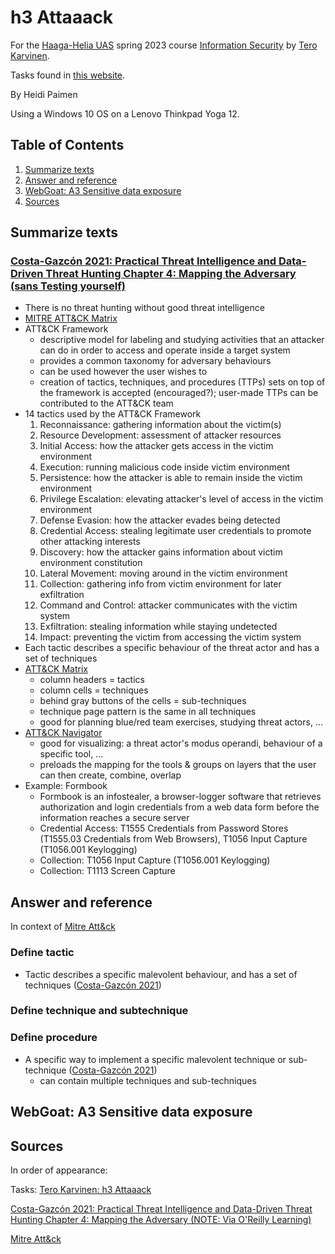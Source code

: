 # h3 Attaaack

For the [Haaga-Helia UAS](https://www.haaga-helia.fi/en) spring 2023 course [Information Security](https://terokarvinen.com/2023/information-security-2023/) by [Tero Karvinen](https://terokarvinen.com/).

Tasks found in [this website](https://terokarvinen.com/2023/information-security-2023/?f=moodle#h3-attaaack).

By Heidi Paimen

Using a Windows 10 OS on a Lenovo Thinkpad Yoga 12.

## Table of Contents

1. [Summarize texts](#summarize)
2. [Answer and reference](#answer-refs)
3. [WebGoat: A3 Sensitive data exposure](#webgoat-a3)
4. [Sources](#sources)


<a name="summarize"></a>
## Summarize texts

### [Costa-Gazcón 2021: Practical Threat Intelligence and Data-Driven Threat Hunting Chapter 4: Mapping the Adversary (sans Testing yourself)](https://learning.oreilly.com/library/view/practical-threat-intelligence/9781838556372/B13376_04_Final_SK_ePub.xhtml#_idParaDest-75)

* There is no threat hunting without good threat intelligence
* [MITRE ATT&CK Matrix](https://attack.mitre.org/)
* ATT&CK Framework
  * descriptive model for labeling and studying activities that an attacker can do in order to access and operate inside a target system
  * provides a common taxonomy for adversary behaviours
  * can be used however the user wishes to
  * creation of tactics, techniques, and procedures (TTPs) sets on top of the framework is accepted (encouraged?); user-made TTPs can be contributed to the ATT&CK team
* 14 tactics used by the ATT&CK Framework
  1. Reconnaissance: gathering information about the victim(s)
  2. Resource Development: assessment of attacker resources
  3. Initial Access: how the attacker gets access in the victim environment
  4. Execution: running malicious code inside victim environment
  5. Persistence: how the attacker is able to remain inside the victim environment
  6. Privilege Escalation: elevating attacker's level of access in the victim environment
  7. Defense Evasion: how the attacker evades being detected
  8. Credential Access: stealing legitimate user credentials to promote other attacking interests
  9. Discovery: how the attacker gains information about victim environment constitution
  10. Lateral Movement: moving around in the victim environment
  11. Collection: gathering info from victim environment for later exfiltration
  12. Command and Control: attacker communicates with the victim system
  13. Exfiltration: stealing information while staying undetected
  14. Impact: preventing the victim from accessing the victim system
* Each tactic describes a specific behaviour of the threat actor and has a set of techniques
* [ATT&CK Matrix](https://attack.mitre.org/#)
  * column headers = tactics
  * column cells = techniques
  * behind gray buttons of the cells = sub-techniques
  * technique page pattern is the same in all techniques
  * good for planning blue/red team exercises, studying threat actors, ...
* [ATT&CK Navigator](https://mitre-attack.github.io/attack-navigator/)
  * good for visualizing: a threat actor's modus operandi, behaviour of a specific tool, ...
  * preloads the mapping for the tools & groups on layers that the user can then create, combine, overlap
* Example: Formbook
  * Formbook is an infostealer, a browser-logger software that retrieves authorization and login credentials from a web data form before the information reaches a secure server
  * Credential Access: T1555 Credentials from Password Stores (T1555.03 Credentials from Web Browsers), T1056 Input Capture (T1056.001 Keylogging)
  * Collection: T1056 Input Capture (T1056.001 Keylogging)
  * Collection: T1113 Screen Capture

<a name="answer-refs"></a>
## Answer and reference

In context of [Mitre Att&ck](https://attack.mitre.org/)

### Define tactic

* Tactic describes a specific malevolent behaviour, and has a set of techniques ([Costa-Gazcón 2021](https://learning.oreilly.com/library/view/practical-threat-intelligence/9781838556372/B13376_04_Final_SK_ePub.xhtml#_idParaDest-75))

### Define technique and subtechnique

### Define procedure

* A specific way to implement a specific malevolent technique or sub-technique ([Costa-Gazcón 2021](https://learning.oreilly.com/library/view/practical-threat-intelligence/9781838556372/B13376_04_Final_SK_ePub.xhtml#_idParaDest-75))
  * can contain multiple techniques and sub-techniques

<a name="webgoat-a3"></a>
## WebGoat: A3 Sensitive data exposure

<a name="sources"></a>
## Sources

In order of appearance:

Tasks: [Tero Karvinen: h3 Attaaack](https://terokarvinen.com/2023/information-security-2023/?f=moodle#h3-attaaack)

[Costa-Gazcón 2021: Practical Threat Intelligence and Data-Driven Threat Hunting Chapter 4: Mapping the Adversary (NOTE: Via O'Reilly Learning)](https://learning.oreilly.com/library/view/practical-threat-intelligence/9781838556372/B13376_04_Final_SK_ePub.xhtml#_idParaDest-75)

[Mitre Att&ck](https://attack.mitre.org/)
